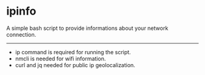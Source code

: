 # ipinfo

A simple bash script to provide informations about your network connection.

---
* ip command is required for running the script.
* nmcli is needed for wifi information.
* curl and jq needed for public ip geolocalization.

